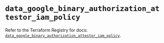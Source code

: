 # `data_google_binary_authorization_attestor_iam_policy`

Refer to the Terraform Registry for docs: [`data_google_binary_authorization_attestor_iam_policy`](https://registry.terraform.io/providers/hashicorp/google-beta/6.7.0/docs/data-sources/google_binary_authorization_attestor_iam_policy).
